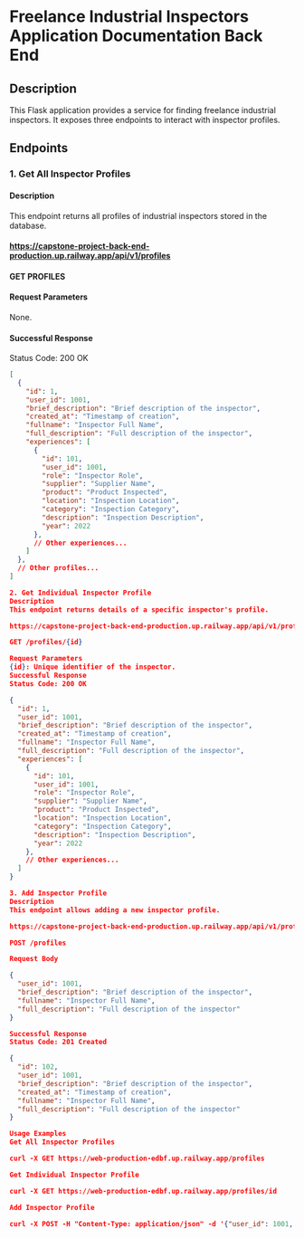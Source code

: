 # Freelance Industrial Inspectors Application Documentation Back End

## Description
This Flask application provides a service for finding freelance industrial inspectors. It exposes three endpoints to interact with inspector profiles.

## Endpoints

### 1. Get All Inspector Profiles

#### Description
This endpoint returns all profiles of industrial inspectors stored in the database.

#### https://capstone-project-back-end-production.up.railway.app/api/v1/profiles

#### GET PROFILES

#### Request Parameters
None.

#### Successful Response
Status Code: 200 OK
```json
[
  {
    "id": 1,
    "user_id": 1001,
    "brief_description": "Brief description of the inspector",
    "created_at": "Timestamp of creation",
    "fullname": "Inspector Full Name",
    "full_description": "Full description of the inspector",
    "experiences": [
      {
        "id": 101,
        "user_id": 1001,
        "role": "Inspector Role",
        "supplier": "Supplier Name",
        "product": "Product Inspected",
        "location": "Inspection Location",
        "category": "Inspection Category",
        "description": "Inspection Description",
        "year": 2022
      },
      // Other experiences...
    ]
  },
  // Other profiles...
]

2. Get Individual Inspector Profile
Description
This endpoint returns details of a specific inspector's profile.

https://capstone-project-back-end-production.up.railway.app/api/v1/profiles/id

GET /profiles/{id}

Request Parameters
{id}: Unique identifier of the inspector.
Successful Response
Status Code: 200 OK

{
  "id": 1,
  "user_id": 1001,
  "brief_description": "Brief description of the inspector",
  "created_at": "Timestamp of creation",
  "fullname": "Inspector Full Name",
  "full_description": "Full description of the inspector",
  "experiences": [
    {
      "id": 101,
      "user_id": 1001,
      "role": "Inspector Role",
      "supplier": "Supplier Name",
      "product": "Product Inspected",
      "location": "Inspection Location",
      "category": "Inspection Category",
      "description": "Inspection Description",
      "year": 2022
    },
    // Other experiences...
  ]
}

3. Add Inspector Profile
Description
This endpoint allows adding a new inspector profile.

https://capstone-project-back-end-production.up.railway.app/api/v1/profiles

POST /profiles

Request Body

{
  "user_id": 1001,
  "brief_description": "Brief description of the inspector",
  "fullname": "Inspector Full Name",
  "full_description": "Full description of the inspector"
}

Successful Response
Status Code: 201 Created

{
  "id": 102,
  "user_id": 1001,
  "brief_description": "Brief description of the inspector",
  "created_at": "Timestamp of creation",
  "fullname": "Inspector Full Name",
  "full_description": "Full description of the inspector"
}

Usage Examples
Get All Inspector Profiles

curl -X GET https://web-production-edbf.up.railway.app/profiles

Get Individual Inspector Profile

curl -X GET https://web-production-edbf.up.railway.app/profiles/id

Add Inspector Profile

curl -X POST -H "Content-Type: application/json" -d '{"user_id": 1001, "brief_description": "Brief description of the inspector", "fullname": "Inspector Full Name", "full_description": "Full description of the inspector"}' https://web-production-edbf.up.railway.app/profiles



